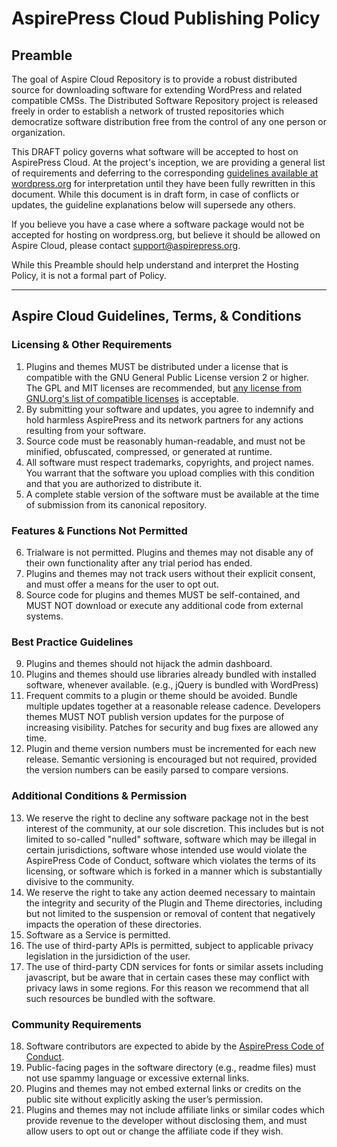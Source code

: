 # AspirePress Cloud Publishing Policy

## Preamble

The goal of Aspire Cloud Repository is to provide a robust distributed source for downloading software for extending WordPress and related compatible CMSs. The Distributed Software Repository project is released freely in order to establish a network of trusted repositories which democratize software distribution free from the control of any one person or organization.

This DRAFT policy governs what software will be accepted to host on AspirePress Cloud. At the project's inception, we are providing a general list of requirements and deferring to the corresponding [guidelines available at wordpress.org](https://developer.wordpress.org/plugins/wordpress-org/detailed-plugin-guidelines/) for interpretation until they have been fully rewritten in this document. While this document is in draft form, in case of conflicts or updates, the guideline explanations below will supersede any others.

If you believe you have a case where a software package would not be accepted for hosting on wordpress.org, but believe it should be allowed on Aspire Cloud, please contact support@aspirepress.org.

While this Preamble should help understand and interpret the Hosting Policy, it is not a formal part of Policy.

-----

## Aspire Cloud Guidelines, Terms, & Conditions

### Licensing & Other Requirements

1. Plugins and themes MUST be distributed under a license that is compatible with the GNU General Public License version 2 or higher. The GPL and MIT licenses are recommended, but [any license from GNU.org's list of compatible licenses](https://www.gnu.org/licenses/license-list.en.html#GPLCompatibleLicenses) is acceptable.
2. By submitting your software and updates, you agree to indemnify and hold harmless AspirePress and its network partners for any actions resulting from your software.
3. Source code must be reasonably human-readable, and must not be minified, obfuscated, compressed, or generated at runtime.
4. All software must respect trademarks, copyrights, and project names. You warrant that the software you upload complies with this condition and that you are authorized to distribute it.
5. A complete stable version of the software must be available at the time of submission from its canonical repository.

### Features & Functions Not Permitted

6. Trialware is not permitted. Plugins and themes may not disable any of their own functionality after any trial period has ended.
7. Plugins and themes may not track users without their explicit consent, and must offer a means for the user to opt out.
8. Source code for plugins and themes MUST be self-contained, and MUST NOT download or execute any additional code from external systems.

### Best Practice Guidelines

9. Plugins and themes should not hijack the admin dashboard.
10. Plugins and themes should use libraries already bundled with installed software, whenever available. (e.g., jQuery is bundled with WordPress)
11. Frequent commits to a plugin or theme should be avoided. Bundle multiple updates together at a reasonable release cadence. Developers themes MUST NOT publish version updates for the purpose of increasing visibility. Patches for security and bug fixes are allowed any time.
12. Plugin and theme version numbers must be incremented for each new release. Semantic versioning is encouraged but not required, provided the version numbers can be easily parsed to compare versions.

### Additional Conditions & Permission

13. We reserve the right to decline any software package not in the best interest of the community, at our sole discretion. This includes but is not limited to so-called "nulled" software, software which may be illegal in certain jurisdictions, software whose intended use would violate the AspirePress Code of Conduct, software which violates the terms of its licensing, or software which is forked in a manner which is substantially divisive to the community.
14. We reserve the right to take any action deemed necessary to maintain the integrity and security of the Plugin and Theme directories, including but not limited to the suspension or removal of content that negatively impacts the operation of these directories.
15. Software as a Service is permitted.
16. The use of third-party APIs is permitted, subject to applicable privacy legislation in the jursidiction of the user.
17. The use of third-party CDN services for fonts or similar assets including javascript, but be aware that in certain cases these may conflict with privacy laws in some regions. For this reason we recommend that all such resources be bundled with the software.

### Community Requirements

18. Software contributors are expected to abide by the [AspirePress Code of Conduct](code_of_conduct.md).
19. Public-facing pages in the software directory (e.g., readme files) must not use spammy language or excessive external links.
20. Plugins and themes may not embed external links or credits on the public site without explicitly asking the user’s permission.
21. Plugins and themes may not include affiliate links or similar codes which provide revenue to the developer without disclosing them, and must allow users to opt out or change the affiliate code if they wish.

